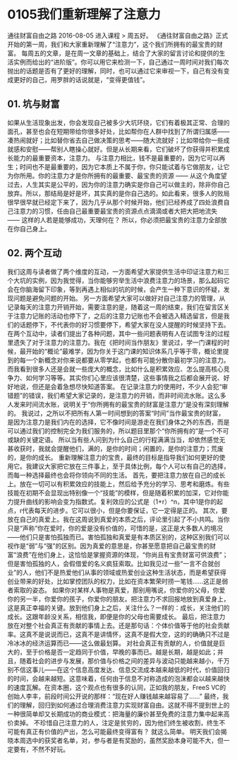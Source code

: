 # 0105我们重新理解了注意力


通往财富自由之路
2016-08-05
进入课程 >
周五好。
《通往财富自由之路》正式开始的第一周，我们和大家重新理解了“注意力”，这个我们所拥有的最宝贵的财富。
每周五的文章，是在周一文章的基础上，结合了大家的留言讨论和提供的生活实例而给出的“进阶版”。你可以用它来检测一下，自己通过一周时间对我们每次抛出的话题是否有了更好的理解，同时，也可以通过它来审视一下，自己有没有变成更好的自己，用罗胖的话说就是，“变得更值钱”。

## 01. 坑与财富

如果从生活现象出发，你会发现自己被多少大坑环绕，它们有着极其正常、合理的面孔，甚至也会在短期带给你很多好处，比如帮你在人群中找到了所谓归属感——凑热闹就好；比如替你省去自己做决策的思考——随大流就好；比如带给你一些成就感和安慰——帮别人瞎操心就好。但是从长期来看，它们破坏了你获得并积累成长能力的最重要资本，注意力。
与注意力相比，钱不是最重要的，因为它可以再生；时间也不是最重要的，因为它本质上不属于你，你只能试着与它做朋友，让它为你所用。你的注意力才是你所拥有的最重要、最宝贵的资源 —— 从这个角度望过去，人生其实是公平的，因为你的注意力确实是你自己可以做主的，除非你自己放弃。所以，那结局是好是坏，其实真的是你自己选的。如此看来，很多人的败局很早很早就已经定下来了，因为几乎从那个时候开始，他们已经养成了四处浪费自己注意力的习惯，任由自己最重要最宝贵的资源点点滴滴或者大把大把地流失 —— 这样的人若是能够成功，天理何在？
所以，你必须把最宝贵的注意力全部放在你自己身上。

## 02. 两个互动

我们这周与读者做了两个维度的互动，一方面希望大家提供生活中印证注意力和三个大坑的实例，因为我觉得，当你能够穷举生活中浪费注意力的场景，那么起码它会在你脑海留下印象，等到再遇上相似的坑的时候，会产生一种下意识的怀疑，发现问题是避免问题的开始。
另一方面希望大家可以做好对自己注意力的管理，从记录每天的注意力开销开始，需要注意的是，随着这一周的结束，我们在留言区关于注意力记账的活动也停下了，之后的注意力记账也不会被选入精选留言，但是我们的话题停下，不代表你的好习惯要停下，希望大家在没人提醒的时候坚持下去。
在两个互动中，读者们提出了各种问题，其中一些问题表明有人在试图专注的过程里遗失了对于注意力的注意力。我在《把时间当作朋友》里说过，学一门课程的时候，最开始的“概论”最难学，因为你关于这门课的知识体系几乎等于零，概论里提到的每一个新概念对你来说都要从零学起，也都有可能分散你最初学习的注意力。而我看到很多人还是会就一些庞大的概念，比如什么是积累效应、怎么提高核心竞争力、如何学习等等。其实你们心里应该很清楚，这些事情我之后都会展开说、好好地说，但还是会着急想尽快知道答案。
在记录注意力的使用时，不少人会犯“审错题”的错误，我们希望大家记录的，是注意力的开销，而非时间流水账。这么多人发来时间流水账，说明关于“你所拥有的最宝贵的财富是注意力”是没有深刻理解的。
我说过，之所以不把所有人第一时间想到的答案“时间”当作最宝贵的财富，是因为注意力是我们内在的选择，它不像时间是游走在我们身体之外的东西，而是可以通过我们的控制完全为我们服务的，所以题目里那个“你所拥有的”是一个不可或缺的关键定语。
所以当有些人问到为什么自己的行程满满当当，却依然感觉无甚收获时，我就会提醒他们，满的，是你的时间；闲置的，是你的注意力；荒废的，是你的成长。
重新理解注意力的宝贵，最终的目标是指导我们如何更好的使用它。我建议大家把它放在三件事上，至于具体比例，每个人可以有自己的选择，而每一种选择最终也会将你领向不同的生活。
首先，要把注意力放在自己的成长上。放在一切可以有积累效应的技能上，然后给予充分的学习、思考和磨炼。有些技能在初期不会显现出特别像一个“技能”的模样，但是随着积累的加深，它对你能力提升曲线的影响会变为指数式。复利效应的公式是（1+r）^n，其中1是你的起点，r代表每天的进步。它可以很小，但是你要保证，它一定得是正的。
其次，要放在自己的真爱上。我在这周说到真爱的本质之后，评论里引起了不小共鸣。当你只是“声称”你在爱时，你的爱是没有价值的，可惜的是，这正是大多数人的境况——他们只是害怕孤独而已。害怕孤独和真爱是有本质区别的，这种区别我们可以视作是“弱”与“强”的区别。因为真爱的意思是，你甚至愿意把自己最宝贵的财富“浪费”在他们身上，这恰恰是掌握资源的体现，“你尚且有宝贵财富可供浪费”；但是害怕孤独的人，会假借爱的名义疯狂索取。比如我见过一些“一言不合就创业”的人，他们不是热爱他们从事的领域或热爱创业这种生活状态，而是希望获得创业带来的好处，比如掌控团队的权力，比如在资本繁荣时捞一笔钱……这正是弱者索取的姿态。
如果你对某样人事物是真爱，那别用嘴说，你爱你的父母，你爱你的另一半，你爱你的孩子，你爱你的朋友。把注意力不求回报地放到真爱身上，这是真正幸福的关键。放到他们身上之后，关注什么？一样的：成长，关注他们的成长。这跟年龄没关系，相信我，即便是你的父母也需要成长。
最后，把注意力放在对整个社会真正有贡献的事情上去。还是那句话：个体价值等于他的社会贡献率。这真不是说说而已，这真不是讲情怀，这真不是假大空，这的的确确只不过是冷冰冰的经济运算而已——这么做最划算。
对社会真正有贡献的人，价值就是巨大的，至于价格是否一定趋同于价值，早晚的事而已。越是长期，越是如此；并且，随着社会的进步与发展，那价值与价格之间的差异与波动只能越来越小，千万别不信这事儿——在这个信息高度发达、信息交流成本越来越低的时代，价值回归的时间，会越来越短。这意味着，任何由于信息不对称造成的泡沫都会以越来越快的速度瓦解。在资本圈，这个观点也有很多的认同，正如我的朋友，FreeS VC的创始人李丰，前段时间公开说的那样：“现在好人赚钱越来越容易了……”
最终，我们的理解，回归到如何通过合理消费注意力实现财富自由。这就不得不提到世上的一种很简单却又长期成功的商业模式：把海量的廉价甚至免费的注意力集中起来高价卖掉。
不珍惜自己注意力的人，注定是贫穷的，因为他们终生被收割，终生不可能有真正有价值的产出，怎么可能最终变得富有？
就这么简单。
明天我们会揭晓本周选中的获奖者名单，对，参与者是有奖励的，虽然奖励本身可能不大，但一定要有，不然不好玩。